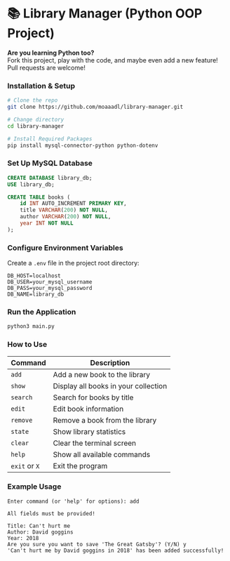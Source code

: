 # 📚 Library Manager (Python OOP Project)

**Are you learning Python too?**  
Fork this project, play with the code, and maybe even add a new feature!  
Pull requests are welcome!

<h3>Installation & Setup</h3>

```bash
# Clone the repo
git clone https://github.com/moaaadl/library-manager.git

# Change directory
cd library-manager

# Install Required Packages
pip install mysql-connector-python python-dotenv
```
<h3>Set Up MySQL Database</h3>

```sql
CREATE DATABASE library_db;
USE library_db;

CREATE TABLE books (
    id INT AUTO_INCREMENT PRIMARY KEY,
    title VARCHAR(200) NOT NULL,
    author VARCHAR(200) NOT NULL,
    year INT NOT NULL
);
```

<h3>Configure Environment Variables</h3>

Create a `.env` file in the project root directory:

```env
DB_HOST=localhost
DB_USER=your_mysql_username
DB_PASS=your_mysql_password
DB_NAME=library_db
```
<h3>Run the Application</h3>

```bash
python3 main.py
```
<h3>How to Use</h3>

| Command       | Description                          |
|---------------|--------------------------------------|
| `add`         | Add a new book to the library        |
| `show`        | Display all books in your collection |
| `search`      | Search for books by title            |
| `edit`        | Edit book information                |
| `remove`      | Remove a book from the library       |
| `state`       | Show library statistics              |
| `clear`       | Clear the terminal screen            |
| `help`        | Show all available commands          |
| `exit` or `X` | Exit the program                     |

<h3>Example Usage</h3>

```
Enter command (or 'help' for options): add

All fields must be provided!

Title: Can't hurt me
Author: David goggins
Year: 2018
Are you sure you want to save 'The Great Gatsby'? (Y/N) y
'Can't hurt me by David goggins in 2018' has been added successfully!
```
